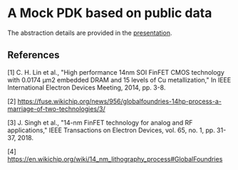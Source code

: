 # A Mock PDK based on public data


The abstraction details are provided in the [presentation](https://github.com/ALIGN-analoglayout/ALIGN-public/tree/documentation_update/pdks/FinFET14nm_Mock_PDK).


## References

[1] C. H. Lin et al., "High performance 14nm SOI FinFET CMOS technology with 0.0174 µm2 embedded DRAM and 15 levels of Cu metallization," In IEEE International Electron Devices Meeting, 2014, pp. 3-8.

[2] https://fuse.wikichip.org/news/956/globalfoundries-14hp-process-a-marriage-of-two-technologies/3/

[3] J. Singh et al., "14-nm FinFET technology for analog and RF applications," IEEE Transactions on Electron Devices, vol. 65, no. 1, pp. 31-37, 2018.

[4] https://en.wikichip.org/wiki/14_nm_lithography_process#GlobalFoundries


